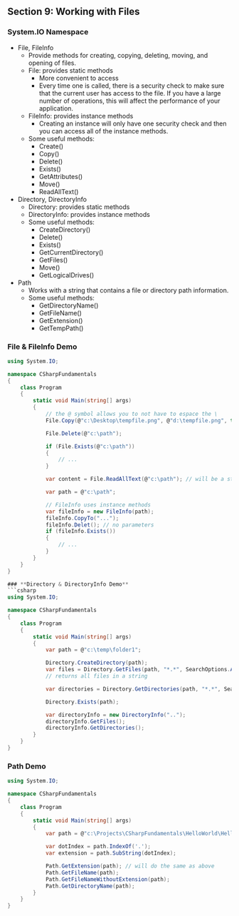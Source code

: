 ## **Section 9: Working with Files**

### **System.IO Namespace**

* File, FileInfo
    * Provide methods for creating, copying, deleting, moving, and opening of files.
    * File: provides static methods
        * More convenient to access
        * Every time one is called, there is a security check to make sure that the current user has access to the file. If you have a large number of operations, this will affect the performance of your application.
    * FileInfo: provides instance methods
        * Creating an instance will only have one security check and then you can access all of the instance methods.
    * Some useful methods:
        * Create()
        * Copy()
        * Delete()
        * Exists()
        * GetAttributes()
        * Move()
        * ReadAllText()
* Directory, DirectoryInfo
    * Directory: provides static methods
    * DirectoryInfo: provides instance methods
    * Some useful methods: 
        * CreateDirectory()
        * Delete()
        * Exists()
        * GetCurrentDirectory()
        * GetFiles()
        * Move()
        * GetLogicalDrives()
* Path
    * Works with a string that contains a file or directory path information.
    * Some useful methods:
        * GetDirectoryName()
        * GetFileName()
        * GetExtension()
        * GetTempPath()

### **File & FileInfo Demo**
```csharp
using System.IO;

namespace CSharpFundamentals
{
    class Program
    {
        static void Main(string[] args)
        {
            // the @ symbol allows you to not have to espace the \
            File.Copy(@"c:\Desktop\tempfile.png", @"d:\tempfile.png", true); // first arg is source file, second arg is the destination, third arg is a boolean if the file exists there you can overwrite it

            File.Delete(@"c:\path"); 

            if (File.Exists(@"c:\path"))
            {
                // ...
            }

            var content = File.ReadAllText(@"c:\path"); // will be a string of all the content

            var path = @"c:\path";

            // FileInfo uses instance methods
            var fileInfo = new FileInfo(path);
            fileInfo.CopyTo("...");
            fileInfo.Delet(); // no parameters
            if (fileInfo.Exists())
            {
                // ...
            }
        }
    }
}

### **Directory & DirectoryInfo Demo**
```csharp
using System.IO;

namespace CSharpFundamentals
{
    class Program
    {
        static void Main(string[] args)
        {
            var path = @"c:\temp\folder1";

            Directory.CreateDirectory(path); 
            var files = Directory.GetFiles(path, "*.*", SearchOptions.AllDirectories); // 1. path, 2. search pattern (example is all files), 3. search options
            // returns all files in a string

            var directories = Directory.GetDirectories(path, "*.*", SearchOptions.AllDirectores); // same arguements as above

            Directory.Exists(path); 

            var directoryInfo = new DirectoryInfo("..");
            directoryInfo.GetFiles();
            directoryInfo.GetDirectories();
        }
    }
}
```

### **Path Demo**
```csharp
using System.IO;

namespace CSharpFundamentals
{
    class Program
    {
        static void Main(string[] args)
        {
            var path = @"c:\Projects\CSharpFundamentals\HelloWorld\HelloWorld.sln";

            var dotIndex = path.IndexOf('.');
            var extension = path.SubString(dotIndex);

            Path.GetExtension(path); // will do the same as above
            Path.GetFileName(path); 
            Path.GetFileNameWithoutExtension(path); 
            Path.GetDirectoryName(path); 
        }
    }
}
```